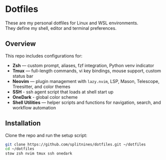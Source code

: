 # Dotfiles

These are my personal dotfiles for Linux and WSL environments.  
They define my shell, editor and terminal preferences.

## Overview

This repo includes configurations for:

- **Zsh** — custom prompt, aliases, fzf integration, Python venv indicator  
- **Tmux** — full-length commands, vi key bindings, mouse support, custom status bar  
- **Neovim** — plugin management with `lazy.nvim`, LSP, Mason, Telescope, Treesitter, and color themes
- **SSH** - ssh agent script that loads at shell start up
- **OneDark** - global color scheme
- **Shell Utilities** — helper scripts and functions for navigation, search, and workflow automation  

## Installation

Clone the repo and run the setup script:

```bash
git clone https://github.com/splitnines/dotfiles.git ~/dotfiles
cd ~/dotfiles
stow zsh nvim tmux ssh onedark
```


